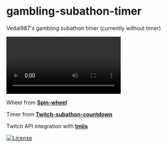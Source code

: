 <h1>gambling-subathon-timer</h1>
 Vedal987's gambling subathon timer (currently without timer)

[<video src='/img/demo_video.mov'></video>](https://github.com/user-attachments/assets/e5079fc6-b94e-4500-a35e-806cbd54257d)

Wheel from **[Spin-wheel](https://github.com/CrazyTim/spin-wheel)**

Timer from **[Twitch-subathon-countdown](https://github.com/JayexDesigns/twitch-subathon-countdown)**

Twitch API integration with **[tmijs](https://github.com/tmijs/tmi.js)**


[![License](https://img.shields.io/badge/license-MIT-blue)](#license "View license")
